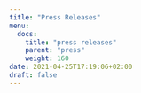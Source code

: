 ```yaml
---
title: "Press Releases"
menu:
  docs:
    title: "press releases"
    parent: "press"
    weight: 160
date: 2021-04-25T17:19:06+02:00
draft: false
---
```


